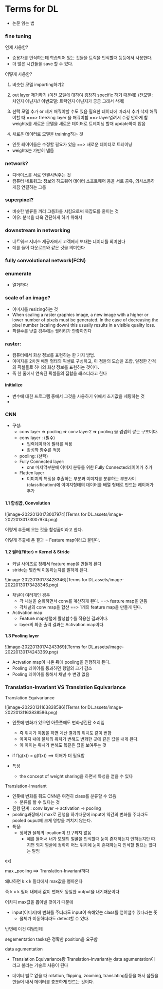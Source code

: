 # Terms for DL

- 논문 읽는 법



### fine tuning

언제 사용함?

- 승용차를 인식하는데 학습되어 있는 것들을 트럭을 인식할때 등등에서 사용한다.
- 더 많은 시간들을 save 할 수 있다.

어떻게 사용함?

1. 비슷한 모델 importing하기2
   
2. out layer 제거하기 (이전 모델에 대하여 굉장히 specific 하기 때문에)
   (전모델 : 차인지 아닌지// 이번모델: 트럭인지 아닌지가 궁금 그래서 삭제)
3. 선택
   모델 추가 or 제거 해줘야할 수도 있음
   필요한 데이터에 따라서 추가 삭제 해줘야할 때 
   ===> freezing layer 을 해줘야함 ==> layer얼려서 수정 안하게 함
   weights를 새로운 모델을 새로운 데이터로 트레이닝 할때 update하지 않음
4. 새로운 데이터로 모델을 training하는 것

- 인풋 레이어들은 수정할 필요가 있음 ==> 새로운 데이터로 트레이닝
- weights는 가만히 냅둠



### network?

- 디바이스를 서로 연결시켜주는 것
- 컴퓨터 네트워크: 정보와 하드웨어 데이터 소프트웨어 등을 서로 공유, 의사소통하게끔 연결하는 그룹



### superpixel?

- 비슷한 벨류들 끼리 그룹화를 시킴으로써 복잡도를 줄이는 것
- 이유: 분석을 더욱 간단하게 하기 위해서



### downstream in networking

- 네트워크 서비스 제공자에서 고객에서 보내는 데이터를 의미한다
- 예를 들어 다운로드와 같은 것을 의미한다



### fully convolutional network(FCN)



### enumerate

- 열거하다



### scale of an image?

- 이미지를 resizing하는 것
- When scaling a raster graphics image, a new image with a higher or lower number of pixels must be generated. In the case of decreasing the pixel number (scaling down) this usually results in a visible quality loss.
- 픽셀수를 낮출 경우에는 퀄리티가 안좋아진다



###  raster:

- 컴퓨터에서 화상 정보를 표현하는 한 가지 방법. 
- 이미지를 2차원 배열 형태의 픽셀로 구성하고, 이 점들의 모습을 조합, 일정한 간격의 픽셀들로 하나의 화상 정보를 표현하는 것이다.
- 즉 한 줄에서 연속된 픽셀들의 집합을 래스터라고 한다



#### initialize

- 변수에 대한 프로그램 중에서 그것을 사용하기 위해서 초기값을 세팅하는 것
- 



### CNN

- 구성:
  - conv layer => pooling => conv layer2 => pooling 을 겹겹히 쌓는 구조이다.
  - conv layer :  (필수)
    - 입력데이터에 필터를 적용
    - 활성화 함수를 적용
  - pooling: (선택)
  - Fully Connected layer:
    - cnn 마지막부분에 이미지 분류를 위한 Fully Connected레이어가 추가
  - Flatten layer
    - 이미지의 특징을 추출하는 부분과 이미지를 분류하는 부분사이(classification)에 이미지형태의 데이터를 배열 형태로 만드는 레이어가 추가

#### 1.1 합성곱, Convolution

![image-20220130173007974](Terms for DL.assets/image-20220130173007974.png)

이렇게 추출해 오는 것을 합성곱이라고 한다.

이렇게 추출해 온 결과 = Feature map이라고 불린다.



#### 1.2 필터(Filter) = Kernel & Stride

- 커널 사이즈르 정해서 feature map을 만들게 된다
- stride는 몇칸씩 이동하는지를 말하게 된다.

![image-20220130173428346](Terms for DL.assets/image-20220130173428346.png)

- 채널이 여러개인 경우
  - 각 채널을 순회하면서 conv를 계산하게 된다. ==> feature map을 만듬
  - 각채널의 conv map을 합산 ==> 1개의 feature map을 만들게 된다.
- Activation map
  -  Feature map행렬에 활성함수를 적용한 결과이다. 
  - layer의 최종 출력 결과는 Activation map이다.



#### 1.3 Pooling layer

![image-20220130174243369](Terms for DL.assets/image-20220130174243369.png)

- Actvation map이 나온 뒤에 pooling을 진행하게 된다.
- Pooling 레이어를 통과하면 행렬의 크기 감소
- Pooling 레이어를 통해서 채널 수 변경 없음





### Translation-Invariant VS Translation Equivariance

Translation Equivariance

![image-20220131163838586](Terms for DL.assets/image-20220131163838586.png)

- 인풋에 변화가 있으면 아웃풋에도 변화생긴단 소리임
  - 즉 위치가 이동을 하면 계산 결과의 위치도 같이 변함
  - 이미지 내에 물체의 위치가 변해도 변화한 곳에 같은 값을 내게 된다.
  - 이 아이는 위치가 변해도 똑같은 값을 보여주는 것
- if f(g(x)) = g(f(x))  ==> 이해가 더 필요함

- 특성
  - the concept of weight sharing을 하면서 특성을 얻을 수 있다



Translation-Invariant

- 인풋에 변화를 줘도 CNN은 여전히 class를 분류할 수 있음
  - 분류를 할 수 있다는 것
- 진행 단계 : conv layer => activation => pooling
- pooling과정에서 max로 진행을 하기때문에 input에 약간의 변화를 주더라도 pooled ouput에 크게 영향을 끼치지 않는다. 
- 특징:
  - 정확한 물체의 location이 요구되지 않음
    - 예를 들어서 너가 모델의 얼굴을 인식할때 눈이 존재하는지 안하는지만 따지면 되지 얼굴에 정확히 어느 위치에 눈이 존재하는지 인식할 필요는 없다는 말임

ex)

max _pooling ==> Translation-Invariant하다

왜냐하면   k x k 필터에서 max값을 뽑아온다

즉  k x k 필터 내에서 값이 변해도 동일한 output을 내기때문이다

어차피 max값을 뽑아낼 것이기 때문에

- input(이미지)에 변화를 주더라도 input이 속해있는 class를 얻어낼수 있다라는 뜻
  - 물체가 이동하더라도 detect할 수 있다.



반면에 이건 여담인데

segementation tasks은 정확한 position을 요구함



data agumentation

- Translation Equivariance랑 Translation-Invariant는 data agumentation이라고 불리는 기술로 사용이 된다

- 데이터 별로 없을 때 rotation, flipping, zooming, translating등등을 해서 샘플을 만들어 내서 데이터를 충분하게 만드는 것이다.





















